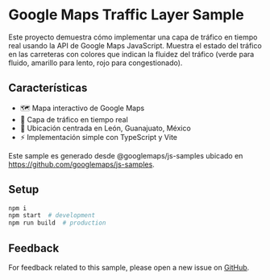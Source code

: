 # Google Maps Traffic Layer Sample

Este proyecto demuestra cómo implementar una capa de tráfico en tiempo real usando la API de Google Maps JavaScript. Muestra el estado del tráfico en las carreteras con colores que indican la fluidez del tráfico (verde para fluido, amarillo para lento, rojo para congestionado).

## Características

- 🗺️ Mapa interactivo de Google Maps
- 🚦 Capa de tráfico en tiempo real
- 📍 Ubicación centrada en León, Guanajuato, México
- ⚡ Implementación simple con TypeScript y Vite

Este sample es generado desde @googlemaps/js-samples ubicado en
https://github.com/googlemaps/js-samples.

## Setup

```sh
npm i
npm start  # development
npm run build  # production
```

## Feedback

For feedback related to this sample, please open a new issue on
[GitHub](https://github.com/googlemaps/js-samples/issues).
